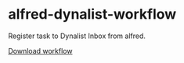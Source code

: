 # alfred-dynalist-workflow
Register task to Dynalist Inbox from alfred.

[Download workflow](https://github.com/owky/alfred-dynalist-workflow/raw/main/AlfredDynalistWorkflow.alfredworkflow)
